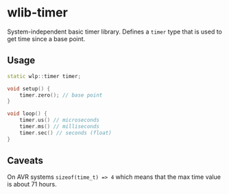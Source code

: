 # wlib-timer

System-independent basic timer library. Defines a `timer`
type that is used to get time since a base point.

## Usage

```c++
static wlp::timer timer;

void setup() {
    timer.zero(); // base point
}

void loop() {
    timer.us() // microseconds
    timer.ms() // milliseconds
    timer.sec() // seconds (float)
}
```

## Caveats

On AVR systems `sizeof(time_t) => 4` which means that the max
time value is about 71 hours.
